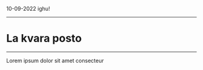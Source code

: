 <p class="date">10-09-2022 <i class="icon-book"></i> ighu!</p>

___

# La kvara posto

___

Lorem ipsum dolor sit amet consecteur
